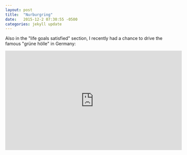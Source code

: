 ```yaml
---
layout: post
title:  "Nurburgring"
date:   2015-12-2 07:30:55 -0500
categories: jekyll update
---
```

Also in the "life goals satisfied" section, I recently had a chance to drive the famous "grüne hölle" in Germany:

<iframe width="560" height="315" src="https://www.youtube.com/embed/l7O7D9Bk_-s" frameborder="0" allow="accelerometer; autoplay; encrypted-media; gyroscope; picture-in-picture" allowfullscreen></iframe>




